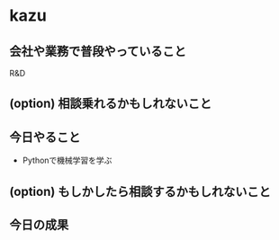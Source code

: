 # kazu

## 会社や業務で普段やっていること

R&D

## (option) 相談乗れるかもしれないこと


## 今日やること

- Pythonで機械学習を学ぶ

## (option) もしかしたら相談するかもしれないこと


## 今日の成果

